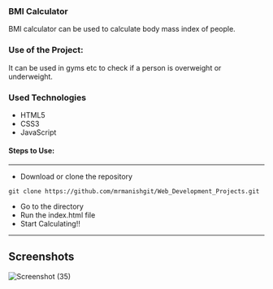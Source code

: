 ### BMI Calculator
BMI calculator can be used to calculate body mass index of people.

### Use of the Project:
 It can be used in gyms etc to check if a person is overweight or underweight.

### Used Technologies
  * HTML5
  * CSS3
  * JavaScript


#### Steps to Use:

---

- Download or clone the repository

```
git clone https://github.com/mrmanishgit/Web_Development_Projects.git
```

- Go to the directory
- Run the index.html file
- Start Calculating!!
--- 

## Screenshots 
![Screenshot (35)](https://user-images.githubusercontent.com/69195262/125057793-3d825f00-e0c7-11eb-8a87-a80ecf6603e1.png)


